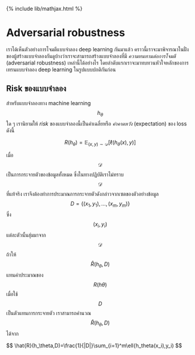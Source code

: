 {% include lib/mathjax.html %}
# Adversarial robustness

เราได้เห็นตัวอย่างการโจมตีแบบจำลอง deep learning กันมาแล้ว คราวนี้เราจะมาพิจารณาในฝั่งของผู้สร้างแบบจำลองกันดูบ้างว่าเราจะสามารถสร้างแบบจำลองที่มี _ความทนทานต่อการโจมตี_ (adversarial robustness) เหล่านี้ได้อย่างไร โดยลำดับแรกเราจะมาทบทวนหัวใจหลักของการเทรนแบบจำลอง deep learning ในรูปแบบปกติกันก่อน

## Risk ของแบบจำลอง

สำหรับแบบจำลองทาง machine learning $$h_\theta$$ ใด ๆ เรานิยามให้ _risk_ ของแบบจำลองนี้เป็นค่าเฉลี่ยหรือ _ค่าคาดหวัง_ (expectation) ของ loss ดังนี้ 

$$
R(h_\theta) = \mathbb{E}_{(x,y)\sim \mathcal{D}}[\ell(h_\theta(x), y)]
$$

เมื่อ $$\mathcal{D}$$ เป็นการกระจายตัวของข้อมูลทั้งหมด ซึ่งในทางปฏิบัติเราไม่ทราบ $$\mathcal{D}$$ ที่แท้จริง เราจึงต้องทำการประมาณการกระจายตัวดังกล่าวจากเซตของตัวอย่างข้อมูล $$D=\{(x_1,y_1),\dots,(x_m,y_m)\}$$ ซึ่ง $$(x_i, y_i)$$ แต่ละตัวนั้นสุ่มมาจาก $$\mathcal{D}$$ 
ถ้าให้ $$\hat{R}(h_\theta,D)$$ แทนค่าประมาณของ $$R(h\theta)$$ เมื่อใช้ $$D$$ เป็นตัวแทนการกระจายตัว เราสามารถคำนวณ $$\hat{R}(h_\theta,D)$$ ได้จาก

$$
\hat{R}(h_\theta,D)=\frac{1}{|D|}\sum_{i=1}^m\ell{h_theta(x_i),y_i)
$$

